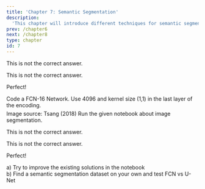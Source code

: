 ```yaml
---
title: 'Chapter 7: Semantic Segmentation'
description:
  'This chapter will introduce different techniques for semantic segmentation'
prev: /chapter6
next: /chapter8
type: chapter
id: 7
---
```


<exercise id="48" title="Image segmentation" type="slides">

<slides source="chapter7_01_semantic_segmentation">
</slides>

</exercise>

<exercise id="49" title="Image segmentation Theorie Questions">
<choice id=1>

<opt text="FCN-32 have often the best output as they are very fine-granular">

This is not the correct answer.

</opt>

<opt text="FCN-32 are often better than FCN-16 as they upsample more">

This is not the correct answer.

</opt>

<opt text="The U-Net gives often the best output as regions are fine-granular" correct=True>

Perfect!

</opt>

</choice>

</exercise>

<exercise id="50" title="Coding a FCN-16" >
	Code a FCN-16 Network. Use 4096 and kernel size (1,1) in the last layer of the encoding.
	<img src="vl6/fcn_16.png" width=500 height=5‚00>
	Image source: Tsang (2018)

<codeblock id="07_01">
</codeblock>
</exercise>


<exercise id="51" title="Image segmentation Results of the Notebook">
	Run the given notebook about image segmentation.
<choice id="1">

<opt text="FCN-16 performs 3% points better than FCN-32 in the mean accuracy metric">

This is not the correct answer.

</opt>

<opt text="Segmentations performed by FCN-32 look very clear and have almost no difference to the true label">

This is not the correct answer.

</opt>

<opt text="The U-Net has a higer IoU for classes 0 and 1 for the test set" correct=True>

Perfect!

</opt>
</choice>
</exercise>

<exercise id="52" title="Playing with the code - Image Segmentation">
a) Try to improve the existing solutions in the notebook <br>
b) Find a semantic segmentation dataset on your own and test FCN vs U-Net
</exercise>